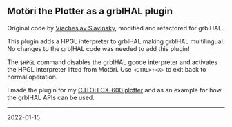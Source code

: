 ## Mot&ouml;ri the Plotter as a grblHAL plugin

Original code by [Viacheslav Slavinsky](http://sensi.org/~svo/motori/), modified and refactored for grblHAL.

This plugin adds a HPGL interpreter to grblHAL making grblHAL multilingual.  
No changes to the grblHAL code was needed to add this plugin!

The `$HPGL` command disables the grblHAL gcode interpreter and activates the HPGL interpreter lifted from Mot&ouml;ri.
Use `<CTRL>+<X>` to exit back to normal operation.

I made the plugin for my [C.ITOH CX-600 plotter](https://hackaday.io/project/183600-citoh-cx-6000-plotter-upgrade) and as an example for how the grblHAL APIs can be used.

---
2022-01-15
